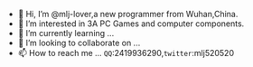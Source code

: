 - 👋 Hi, I’m @mlj-lover,a new programmer from Wuhan,China.
- 👀 I’m interested in 3A PC Games and computer components.
- 🌱 I’m currently learning ...
- 💞️ I’m looking to collaborate on ...
- 📫 How to reach me ... `QQ`:2419936290,`twitter`:mlj520520

<!---
mlj-lover/mlj-lover is a ✨ special ✨ repository because its `README.md` (this file) appears on your GitHub profile.
You can click the Preview link to take a look at your changes.
--->
